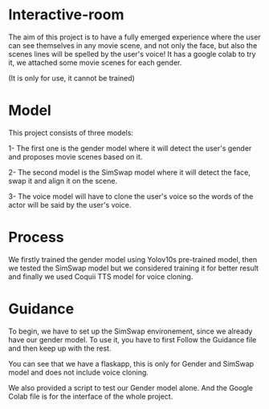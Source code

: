 # Interactive-room
The aim of this project is to have a fully emerged experience where the user can see themselves in  any movie scene, and not only the face, but also the scenes lines will be spelled by the user's voice! It has a google colab to try it, we attached some movie scenes for each gender.

(It is only for use, it cannot be trained)


# Model
This project consists of three models:

1- The first one is the gender model where it will detect the user's gender and proposes movie scenes based on it.

2- The second model is the SimSwap model where it will detect the face, swap it and align it on the scene.

3- The voice model will have to clone the user's voice so the words of the actor will be said by the user's voice.

# Process
We firstly trained the gender model using Yolov10s pre-trained model, then we tested the SimSwap model but we considered training it for better result and finally we used Coquii TTS model for voice cloning.

# Guidance
To begin, we have to set up the SimSwap environement, since we already have our gender model. To use it, you have to first Follow the Guidance file and then keep up with the rest.

You can see that we have a flaskapp, this is only for Gender and SimSwap model and does not include voice cloning.

We also provided a script to test our Gender model alone. And the Google Colab file is for the interface of the whole project.

